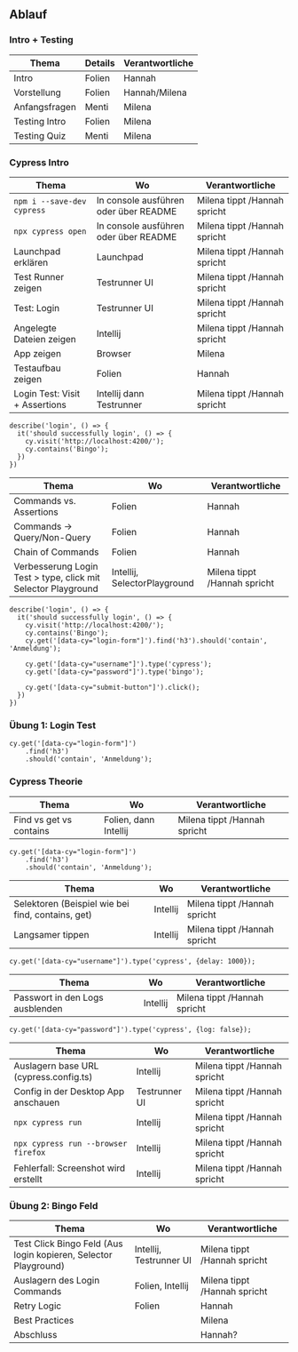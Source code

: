 ## Ablauf ##

### Intro + Testing ###

| Thema         | Details | Verantwortliche |
|---------------|---------|-----------------|
| Intro         | Folien  | Hannah          |
| Vorstellung   | Folien  | Hannah/Milena   |
| Anfangsfragen | Menti   | Milena          |
| Testing Intro | Folien  | Milena          |
| Testing Quiz  | Menti   | Milena          |

### Cypress Intro

| Thema                          | Wo                                    | Verantwortliche              |
|--------------------------------|---------------------------------------|------------------------------|
| `npm i --save-dev cypress`     | In console ausführen oder über README | Milena tippt /Hannah spricht |
| `npx cypress open`             | In console ausführen oder über README | Milena tippt /Hannah spricht |
| Launchpad erklären             | Launchpad                             | Milena tippt /Hannah spricht |
| Test Runner zeigen             | Testrunner UI                         | Milena tippt /Hannah spricht |
| Test: Login                    | Testrunner UI                         | Milena tippt /Hannah spricht |
| Angelegte Dateien zeigen       | Intellij                              | Milena tippt /Hannah spricht |
| App zeigen                     | Browser                               | Milena                       |
| Testaufbau zeigen              | Folien                                | Hannah                       |
| Login Test: Visit + Assertions | Intellij dann Testrunner              | Milena tippt /Hannah spricht |

```
describe('login', () => {
  it('should successfully login', () => {
    cy.visit('http://localhost:4200/');
    cy.contains('Bingo');
  })
})
```

| Thema                                                         | Wo                           | Verantwortliche              |
|---------------------------------------------------------------|------------------------------|------------------------------|
| Commands vs. Assertions                                       | Folien                       | Hannah                       |
| Commands -> Query/Non-Query                                   | Folien                       | Hannah                       |
| Chain of Commands                                             | Folien                       | Hannah                       |
| Verbesserung Login Test > type, click mit Selector Playground | Intellij, SelectorPlayground | Milena tippt /Hannah spricht |

```
describe('login', () => {
  it('should successfully login', () => {
    cy.visit('http://localhost:4200/');
    cy.contains('Bingo');
    cy.get('[data-cy="login-form"]').find('h3').should('contain', 'Anmeldung');

    cy.get('[data-cy="username"]').type('cypress');
    cy.get('[data-cy="password"]').type('bingo');

    cy.get('[data-cy="submit-button"]').click();
  })
})
```

### Übung 1: Login Test ###

```
cy.get('[data-cy="login-form"]')
    .find('h3')
    .should('contain', 'Anmeldung');
```

### Cypress Theorie ###

| Thema                   | Wo                    | Verantwortliche              |
|-------------------------|-----------------------|------------------------------|
| Find vs get vs contains | Folien, dann Intellij | Milena tippt /Hannah spricht |

```
cy.get('[data-cy="login-form"]')
    .find('h3')
    .should('contain', 'Anmeldung');
```

| Thema                                             | Wo       | Verantwortliche              |
|---------------------------------------------------|----------|------------------------------|
| Selektoren (Beispiel wie bei find, contains, get) | Intellij | Milena tippt /Hannah spricht |
| Langsamer tippen                                  | Intellij | Milena tippt /Hannah spricht |

```cy.get('[data-cy="username"]').type('cypress', {delay: 1000});```

| Thema                           | Wo       | Verantwortliche              |
|---------------------------------|----------|------------------------------|
| Passwort in den Logs ausblenden | Intellij | Milena tippt /Hannah spricht |

```cy.get('[data-cy="password"]').type('cypress', {log: false});```

| Thema                                   | Wo            | Verantwortliche              |
|-----------------------------------------|---------------|------------------------------|
| Auslagern base URL  (cypress.config.ts) | Intellij      | Milena tippt /Hannah spricht |
| Config in der Desktop App anschauen     | Testrunner UI | Milena tippt /Hannah spricht |
| `npx cypress run`                       | Intellij      | Milena tippt /Hannah spricht |                           |                              |
| `npx cypress run --browser firefox`     | Intellij      | Milena tippt /Hannah spricht |  
| Fehlerfall: Screenshot wird erstellt    | Intellij      | Milena tippt /Hannah spricht |  

### Übung 2: Bingo Feld ###

| Thema                                                           | Wo                      | Verantwortliche              |
|-----------------------------------------------------------------|-------------------------|------------------------------|
| Test Click Bingo Feld (Aus login kopieren, Selector Playground) | Intellij, Testrunner UI | Milena tippt /Hannah spricht |
| Auslagern des Login Commands                                    | Folien, Intellij        | Milena tippt /Hannah spricht |
| Retry Logic                                                     | Folien                  | Hannah                       |
| Best Practices                                                  |                         | Milena                       |
| Abschluss                                                       |                         | Hannah?                      |